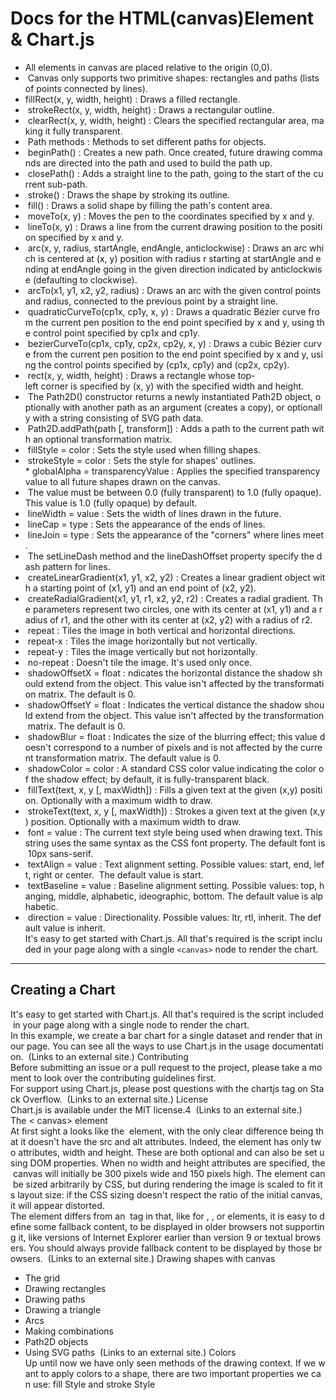 # Docs for the HTML(canvas)Element & Chart.js
* All elements in canvas are placed relative to the origin (0,0).
*  Canvas only supports two primitive shapes: rectangles and paths (lists of points connected by lines).
* fillRect(x, y, width, height) : Draws a filled rectangle.
*  strokeRect(x, y, width, height) : Draws a rectangular outline.
*  clearRect(x, y, width, height) : Clears the specified rectangular area, making it fully transparent.
*  Path methods : Methods to set different paths for objects.
*  beginPath() : Creates a new path. Once created, future drawing commands are directed into the path and used to build the path up.
*   closePath() : Adds a straight line to the path, going to the start of the current sub-path.
*  stroke() : Draws the shape by stroking its outline.
*  fill() : Draws a solid shape by filling the path's content area.
*  moveTo(x, y) : Moves the pen to the coordinates specified by x and y.
*  lineTo(x, y) : Draws a line from the current drawing position to the position specified by x and y.
*  arc(x, y, radius, startAngle, endAngle, anticlockwise) : Draws an arc which is centered at (x, y) position with radius r starting at startAngle and ending at endAngle going in the given direction indicated by anticlockwise (defaulting to clockwise).
*  arcTo(x1, y1, x2, y2, radius) : Draws an arc with the given control points and radius, connected to the previous point by a straight line.
*  quadraticCurveTo(cp1x, cp1y, x, y) : Draws a quadratic Bézier curve from the current pen position to the end point specified by x and y, using the control point specified by cp1x and cp1y.
*  bezierCurveTo(cp1x, cp1y, cp2x, cp2y, x, y) : Draws a cubic Bézier curve from the current pen position to the end point specified by x and y, using the control points specified by (cp1x, cp1y) and (cp2x, cp2y).
*  rect(x, y, width, height) : Draws a rectangle whose top-left corner is specified by (x, y) with the specified width and height.
*  The Path2D() constructor returns a newly instantiated Path2D object, optionally with another path as an argument (creates a copy), or optionally with a string consisting of SVG path data.
*  Path2D.addPath(path [, transform]) : Adds a path to the current path with an optional transformation matrix.
*  fillStyle = color : Sets the style used when filling shapes.
*  strokeStyle = color : Sets the style for shapes' outlines.
* globalAlpha = transparencyValue : Applies the specified transparency value to all future shapes drawn on the canvas. 
*  The value must be between 0.0 (fully transparent) to 1.0 (fully opaque). This value is 1.0 (fully opaque) by default.
*  lineWidth = value : Sets the width of lines drawn in the future.
*  lineCap = type : Sets the appearance of the ends of lines.
*  lineJoin = type : Sets the appearance of the "corners" where lines meet.
*  The setLineDash method and the lineDashOffset property specify the dash pattern for lines.
*  createLinearGradient(x1, y1, x2, y2) : Creates a linear gradient object with a starting point of (x1, y1) and an end point of (x2, y2).
*  createRadialGradient(x1, y1, r1, x2, y2, r2) : Creates a radial gradient. The parameters represent two circles, one with its center at (x1, y1) and a radius of r1, and the other with its center at (x2, y2) with a radius of r2.
*  repeat : Tiles the image in both vertical and horizontal directions.
*  repeat-x : Tiles the image horizontally but not vertically.
*  repeat-y : Tiles the image vertically but not horizontally.
*  no-repeat : Doesn't tile the image. It's used only once.
*  shadowOffsetX = float : ndicates the horizontal distance the shadow should extend from the object. This value isn't affected by the transformation matrix. The default is 0.
*  shadowOffsetY = float : Indicates the vertical distance the shadow should extend from the object. This value isn't affected by the transformation matrix. The default is 0.
*  shadowBlur = float : Indicates the size of the blurring effect; this value doesn't correspond to a number of pixels and is not affected by the current transformation matrix. The default value is 0.
*  shadowColor = color : A standard CSS color value indicating the color of the shadow effect; by default, it is fully-transparent black.
*  fillText(text, x, y [, maxWidth]) : Fills a given text at the given (x,y) position. Optionally with a maximum width to draw.
*  strokeText(text, x, y [, maxWidth]) : Strokes a given text at the given (x,y) position. Optionally with a maximum width to draw.
*  font = value : The current text style being used when drawing text. This string uses the same syntax as the CSS font property. The default font is 10px sans-serif.
*  textAlign = value : Text alignment setting. Possible values: start, end, left, right or center.  The default value is start.
*  textBaseline = value : Baseline alignment setting. Possible values: top, hanging, middle, alphabetic, ideographic, bottom. The default value is alphabetic.
*  direction = value : Directionality. Possible values: ltr, rtl, inherit. The default value is inherit.
It's easy to get started with Chart.js. All that's required is the script included in your page along with a single `<canvas>` node to render the chart.

******* 
## Creating a Chart


It's easy to get started with Chart.js. All that's required is the script included in your page along with a single node to render the chart.
In this example, we create a bar chart for a single dataset and render that in our page. You can see all the ways to use Chart.js in the usage documentation.
 (Links to an external site.)
Contributing
Before submitting an issue or a pull request to the project, please take a moment to look over the contributing guidelines first.
For support using Chart.js, please post questions with the chartjs tag on Stack Overflow.
 (Links to an external site.)
License
Chart.js is available under the MIT license.4
 (Links to an external site.)
The < canvas> element
At first sight a looks like the  element, with the only clear difference being that it doesn't have the src and alt attributes. Indeed, the element has only two attributes, width and height. These are both optional and can also be set using DOM properties. When no width and height attributes are specified, the canvas will initially be 300 pixels wide and 150 pixels high. The element can be sized arbitrarily by CSS, but during rendering the image is scaled to fit its layout size: if the CSS sizing doesn't respect the ratio of the initial canvas, it will appear distorted.
The element differs from an  tag in that, like for , , or elements, it is easy to define some fallback content, to be displayed in older browsers not supporting it, like versions of Internet Explorer earlier than version 9 or textual browsers. You should always provide fallback content to be displayed by those browsers.
 (Links to an external site.)
Drawing shapes with canvas
* The grid
* Drawing rectangles
* Drawing paths
* Drawing a triangle
* Arcs
* Making combinations
* Path2D objects
* Using SVG paths
 (Links to an external site.)
Colors
Up until now we have only seen methods of the drawing context. If we want to apply colors to a shape, there are two important properties we can use: fill Style and stroke Style